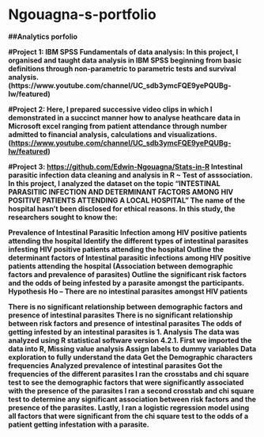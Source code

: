 # Ngouagna-s-portfolio
<p><b>##Analytics porfolio<b><p>
#Project 1: IBM SPSS Fundamentals of data analysis: In this project, I organised and taught data analysis in IBM SPSS beginning from basic
definitions through non-parametric to parametric tests and survival analysis.(https://www.youtube.com/channel/UC_sdb3ymcFQE9yePQUBg-Iw/featured)

#Project 2:  Here, I prepared successive video clips in which I demonstrated in a succinct manner how to analyse heathcare data in Microsoft excel ranging from patient attendance through number admitted to financial analysis, calculations and visualizations.(https://www.youtube.com/channel/UC_sdb3ymcFQE9yePQUBg-Iw/featured)

#Project 3: https://github.com/Edwin-Ngouagna/Stats-in-R
Intestinal parasitic infection data cleaning and analysis in R ~ Test of asssociation.  In this project, I analyzed the dataset on the topic “INTESTINAL PARASITIIC INFECTION AND DETERMINANT FACTORS AMONG HIV POSITIVE PATIENTS ATTENDING A LOCAL HOSPITAL” The name of the hospital hasn’t been disclosed for ethical reasons. In this study, the researchers sought to know the:

Prevalence of Intestinal Parasitic Infection among HIV positive patients attending the hospital
Identify the different types of intestinal parasites infesting HIV positive patients attending the hospital
Outline the determinant factors of Intestinal parasitic infections among HIV positive patients attending the hospital (Association between demographic factors and prevalence of parasites)
Outline the significant risk factors and the odds of being infested by a parasite amongst the participants.
Hypothesis Ho – There are no intestinal parasites amongst HIV patients

There is no significant relationship between demographic factors and presence of intestinal parasites
There is no significant relationship between risk factors and presence of intestinal parasites
The odds of getting infested by an intestinal parasites is 1. Analysis The data was analyzed using R statistical software version 4.2.1. First we imported the data into R, Missing value analysis Assign labels to dummy variables Data exploration to fully understand the data Get the Demographic characters frequencies Analyzed prevalence of intestinal parasites Got the frequencies of the different parasites I ran the crosstabs and chi square test to see the demographic factors that were significantly associated with the presence of the parasites I ran a second crosstab and chi square test to determine any significant association between risk factors and the presence of the parasites. Lastly, I ran a logistic regression model using all factors that were significant from the chi square test to the odds of a patient getting infestation with a parasite.
